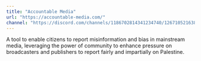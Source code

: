 ```yaml
---
title: "Accountable Media"
url: "https://accountable-media.com/"
channel: "https://discord.com/channels/1186702814341234740/1267105216386306232"
---
```


A tool to enable citizens to report misinformation and bias in mainstream media, leveraging the power of community to enhance pressure on broadcasters and
publishers to report fairly and impartially on Palestine.
